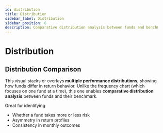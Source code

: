```yaml
---
id: distribution
title: Distribution
sidebar_label: Distribution
sidebar_position: 6
description: Comparative distribution analysis between funds and benchmark.
---
```


# Distribution

## Distribution Comparison

This visual stacks or overlays **multiple performance distributions**, showing how funds differ in return behavior. Unlike the frequency chart (which focuses on one fund at a time), this one enables **comparative distribution analysis** between funds and their benchmark.

Great for identifying:

- Whether a fund takes more or less risk  
- Asymmetry in return profiles  
- Consistency in monthly outcomes